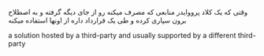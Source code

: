 وقتی که یک کلاد پرووایدر منابعی که مصرف میکنه رو از جای دیگه گرفته و به اصطلاح برون سپاری کرده و طی یک قرارداد داره از اونها استفاده میکنه

a solution hosted by a third-party and usually supported by a different third-party